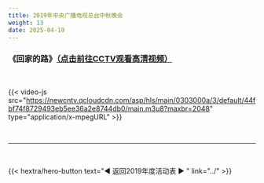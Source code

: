 ```yaml
---
title: 2019年中央广播电视总台中秋晚会
weight: 13
date: 2025-04-19
---
```


### 《回家的路》[（点击前往CCTV观看高清视频）](https://tv.cctv.com/2019/09/13/VIDECepstUPmR8ohirjNsIzL190913.shtml)

<br>

{{< video-js src="https://newcntv.qcloudcdn.com/asp/hls/main/0303000a/3/default/44fbf74f8729493eb5ee36a2e8744db0/main.m3u8?maxbr=2048" type="application/x-mpegURL" >}}


<br>
<hr>
<br>

{{< hextra/hero-button text="◀ 返回2019年度活动表 ▶ " link="../" >}}

